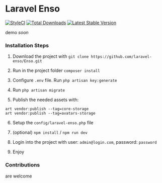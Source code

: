 # Laravel Enso
[![StyleCI](https://styleci.io/repos/95136264/shield?branch=master)](https://styleci.io/repos/95136264)
[![Total Downloads](https://poser.pugx.org/laravel-enso/enso/downloads)](https://packagist.org/packages/laravel-enso/enso)
[![Latest Stable Version](https://poser.pugx.org/laravel-enso/enso/version)](https://packagist.org/packages/laravel-enso/enso)

demo *soon*

### Installation Steps

1. Download the project with `git clone https://github.com/laravel-enso/Enso.git`

2. Run in the project folder `composer install`

3. Configure `.env` file. Run `php artisan key:generate`

4. Run `php artisan migrate`

5. Publish the needed assets with:

```
art vendor:publish --tag=core-storage
art vendor:publish --tag=avatars-storage
```

6. Setup the `config/laravel-enso.php` file

7. (optional) `npm install` / `npm run dev`

8. Login into the project with user: `admin@login.com`, password: `password`

9. Enjoy

### Contributions

are welcome